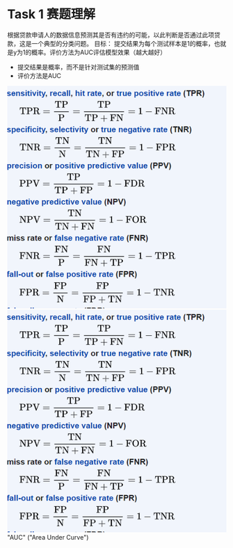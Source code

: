 # Task 1 赛题理解

根据贷款申请人的数据信息预测其是否有违约的可能，以此判断是否通过此项贷款，这是一个典型的分类问题。 
目标： 提交结果为每个测试样本是1的概率，也就是y为1的概率。评价方法为AUC评估模型效果（越大越好）

- 提交结果是概率，而不是针对测试集的预测值
- 评价方法是AUC

![formula for FPR, TPR](https://github.com/frankxiao008/financial_risk_analysis/blob/master/images/Finanlre.PNG)
![AUC curve](https://github.com/frankxiao008/financial_risk_analysis/blob/master/images/Finanlre.PNG)
"AUC" ("Area Under Curve")  
